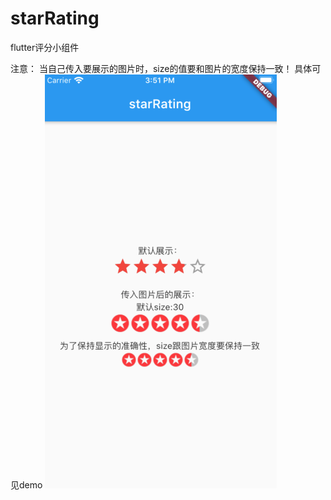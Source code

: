 # starRating
flutter评分小组件

注意：
当自己传入要展示的图片时，size的值要和图片的宽度保持一致！
具体可见demo
![Alt text](https://github.com/sanyue/starRating/raw/master/screenshots/show.png)
